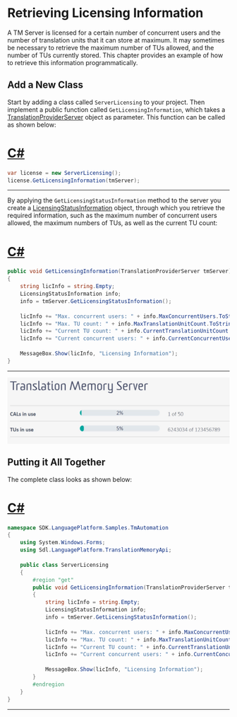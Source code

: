 Retrieving Licensing Information
=====
A TM Server is licensed for a certain number of concurrent users and the number of translation units that it can store at maximum. It may sometimes be necessary to retrieve the maximum number of TUs allowed, and the number of TUs currently stored. This chapter provides an example of how to retrieve this information programmatically.

Add a New Class
-----
Start by adding a class called `ServerLicensing` to your project. Then implement a public function called `GetLicensingInformation`, which takes a [TranslationProviderServer](../../api/translationmemory/Sdl.LanguagePlatform.TranslationMemoryApi.TranslationProviderServer.yml) object as parameter. This function can be called as shown below:

# [C#](#tab/tabid-1)
```cs
var license = new ServerLicensing();
license.GetLicensingInformation(tmServer);
```
*****

By applying the `GetLicensingStatusInformation` method to the server you create a [LicensingStatusInformation](../../api/translationmemory/Sdl.LanguagePlatform.TranslationMemoryApi.LicensingStatusInformation.yml) object, through which you retrieve the required information, such as the maximum  number of concurrent users allowed, the maximum numbers of TUs, as well as the current TU count:

# [C#](#tab/tabid-2)
```cs
public void GetLicensingInformation(TranslationProviderServer tmServer)
{
    string licInfo = string.Empty;
    LicensingStatusInformation info;
    info = tmServer.GetLicensingStatusInformation();

    licInfo += "Max. concurrent users: " + info.MaxConcurrentUsers.ToString();
    licInfo += "Max. TU count: " + info.MaxTranslationUnitCount.ToString();
    licInfo += "Current TU count: " + info.CurrentTranslationUnitCount.ToString();
    licInfo += "Current concurrent users: " + info.CurrentConcurrentUsers.ToString();

    MessageBox.Show(licInfo, "Licensing Information");
}
```
******
<img style="display:block; " src="images/LicensingInfo.jpg"/>

Putting it All Together
----

The complete class looks as shown below:

# [C#](#tab/tabid-3)
```cs
namespace SDK.LanguagePlatform.Samples.TmAutomation
{
    using System.Windows.Forms;
    using Sdl.LanguagePlatform.TranslationMemoryApi;

    public class ServerLicensing
    {
        #region "get"
        public void GetLicensingInformation(TranslationProviderServer tmServer)
        {
            string licInfo = string.Empty;
            LicensingStatusInformation info;
            info = tmServer.GetLicensingStatusInformation();

            licInfo += "Max. concurrent users: " + info.MaxConcurrentUsers.ToString();
            licInfo += "Max. TU count: " + info.MaxTranslationUnitCount.ToString();
            licInfo += "Current TU count: " + info.CurrentTranslationUnitCount.ToString();
            licInfo += "Current concurrent users: " + info.CurrentConcurrentUsers.ToString();

            MessageBox.Show(licInfo, "Licensing Information");
        }
        #endregion
    }
}
```
******
